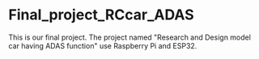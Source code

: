 # Final_project_RCcar_ADAS
This is our final project. The project named "Research and Design model car having ADAS function" use Raspberry Pi and ESP32.
